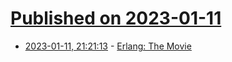 # [Published on 2023-01-11](index.md)

* [2023-01-11, 21:21:13](https://lobste.rs/s/oickpy/erlang_movie) - [Erlang: The Movie](https://www.youtube.com/watch?v=xrIjfIjssLE)
